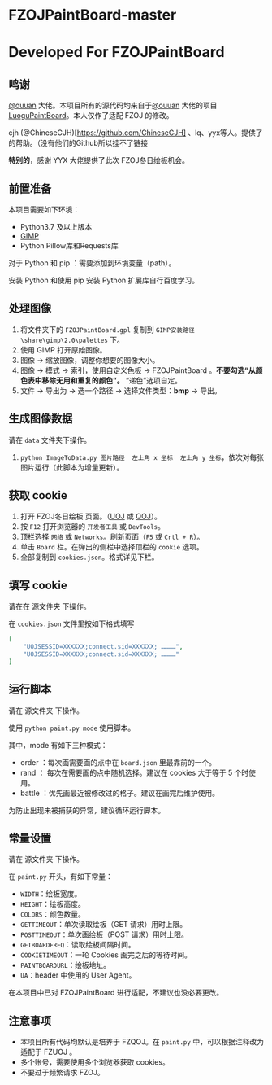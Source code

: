 # FZOJPaintBoard-master
# Developed For FZOJPaintBoard

## 鸣谢

[@ouuan](https://github.com/ouuan) 大佬。本项目所有的源代码均来自于[@ouuan](https://github.com/ouuan) 大佬的项目 [LuoguPaintBoard](https://github.com/ouuan/LuoguPaintBoard)。本人仅作了适配 FZOJ 的修改。

cjh (@ChineseCJH)[https://github.com/ChineseCJH] 、lq、yyx等人。提供了的帮助。（没有他们的Github所以挂不了链接

**特别的**，感谢 YYX 大佬提供了此次 FZOJ冬日绘板机会。

## 前置准备

本项目需要如下环境：

- Python3.7 及以上版本
- [GIMP](https://www.gimp.org/downloads/)
- Python Pillow库和Requests库

对于 Python 和 pip ：需要添加到环境变量（path）。

安装 Python 和使用 pip 安装 Python 扩展库自行百度学习。



##  处理图像

1. 将文件夹下的 `FZOJPaintBoard.gpl` 复制到 `GIMP安装路径\share\gimp\2.0\palettes` 下。
2. 使用 GIMP 打开原始图像。
3. 图像 → 缩放图像，调整你想要的图像大小。
4. 图像 → 模式 → 索引，使用自定义色板 → FZOJPaintBoard 。**不要勾选“从颜色表中移除无用和重复的颜色”。** “递色”选项自定。
5. 文件 → 导出为 → 选一个路径 → 选择文件类型：**bmp** → 导出。

## 生成图像数据

请在 `data` 文件夹下操作。

1. `python ImageToData.py 图片路径  左上角 x 坐标  左上角 y 坐标`，依次对每张图片运行（此脚本为增量更新）。

## 获取 cookie

1. 打开 FZOJ冬日绘板 页面。（[UOJ](https://www.fzoi.top/paintBoard)  或  [QOJ](https://qoj.fzoi.top/paintBoard)）。
2. 按 `F12` 打开浏览器的 `开发者工具` 或 `DevTools`。
3. 顶栏选择 `网络` 或 `Networks`。刷新页面（`F5` 或 `Crtl + R`）。
4. 单击 `Board` 栏。在弹出的侧栏中选择顶栏的 `cookie` 选项。
5. 全部复制到 `cookies.json`。格式详见下栏。

## 填写 cookie

请在在 源文件夹 下操作。

在 `cookies.json` 文件里按如下格式填写

```json
[
	"UOJSESSID=XXXXXX;connect.sid=XXXXXX; …………",
	"UOJSESSID=XXXXXX;connect.sid=XXXXXX; …………"
]	

```



## 运行脚本

请在 源文件夹 下操作。

使用 `python paint.py mode` 使用脚本。

其中，mode 有如下三种模式：

* order ：每次画需要画的点中在 `board.json` 里最靠前的一个。
* rand ： 每次在需要画的点中随机选择。建议在 cookies 大于等于 5 个时使用。
* battle ：优先画最近被修改过的格子。建议在画完后维护使用。

为防止出现未被捕获的异常，建议循环运行脚本。



## 常量设置

请在 源文件夹 下操作。

在 `paint.py` 开头，有如下常量：

- `WIDTH`：绘板宽度。
- `HEIGHT`：绘板高度。
- `COLORS`：颜色数量。
- `GETTIMEOUT`：单次读取绘板（GET 请求）用时上限。
- `POSTTIMEOUT`：单次画绘板（POST 请求）用时上限。
- `GETBOARDFREQ`：读取绘板间隔时间。
- `COOKIETIMEOUT`：一轮 Cookies 画完之后的等待时间。
- `PAINTBOARDURL`：绘板地址。
- `UA`：header 中使用的 User Agent。

在本项目中已对 FZOJPaintBoard 进行适配，不建议也没必要更改。



## 注意事项

- 本项目所有代码均默认是培养于 FZQOJ。在 `paint.py` 中，可以根据注释改为适配于 FZUOJ 。
- 多个账号，需要使用多个浏览器获取 cookies。
- 不要过于频繁请求 FZOJ。





